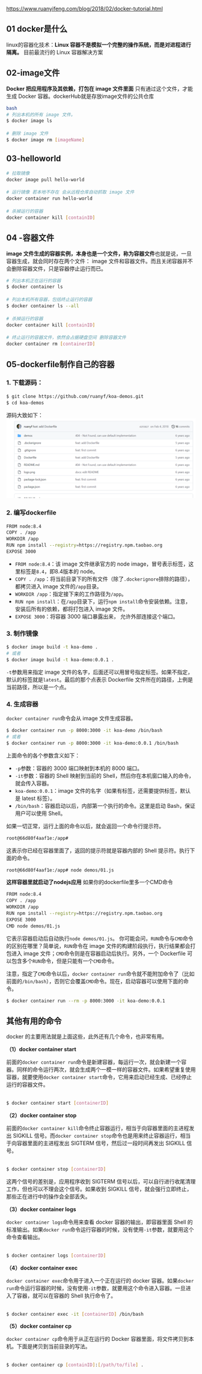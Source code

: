 https://www.ruanyifeng.com/blog/2018/02/docker-tutorial.html
## 01 docker是什么
linux的容器化技术：**Linux 容器不是模拟一个完整的操作系统，而是对进程进行隔离。**
目前最流行的 Linux 容器解决方案
## 02-image文件
**Docker 把应用程序及其依赖，打包在 image 文件里面** 只有通过这个文件，才能生成 Docker 容器。dockerHub就是存放image文件的公共仓库
```bash
bash
# 列出本机的所有 image 文件。
$ docker image ls

# 删除 image 文件
$ docker image rm [imageName]
```
## 03-helloworld
```bash
# 拉取镜像
docker image pull hello-world

# 运行镜像 若本地不存在 会从远程仓库自动抓取 image 文件
docker container run hello-world

# 杀掉运行的容器
docker container kill [containID]

```
## 04 -容器文件
**image 文件生成的容器实例，本身也是一个文件，称为容器文件**也就是说，一旦容器生成，就会同时存在两个文件： image 文件和容器文件。而且关闭容器并不会删除容器文件，只是容器停止运行而已。
```bash
# 列出本机正在运行的容器
$ docker container ls

# 列出本机所有容器，包括终止运行的容器
$ docker container ls --all

# 杀掉运行的容器
docker container kill [containID]

# 终止运行的容器文件，依然会占据硬盘空间 删除容器文件
docker container rm [containerID]
```
## 05-dockerfile制作自己的容器
### 1. 下载源码：
```bash
$ git clone https://github.com/ruanyf/koa-demos.git
$ cd koa-demos
```
源码大致如下：
![](Pasted%20image%2020230226222414.png)
### 2. 编写dockerfile
```bash
FROM node:8.4
COPY . /app
WORKDIR /app
RUN npm install --registry=https://registry.npm.taobao.org
EXPOSE 3000
```

-   `FROM node:8.4`：该 image 文件继承官方的 node image，冒号表示标签，这里标签是`8.4`，即8.4版本的 node。
-   `COPY . /app`：将当前目录下的所有文件（除了`.dockerignore`排除的路径），都拷贝进入 image 文件的`/app`目录。
-   `WORKDIR /app`：指定接下来的工作路径为`/app`。
-   `RUN npm install`：在`/app`目录下，运行`npm install`命令安装依赖。注意，安装后所有的依赖，都将打包进入 image 文件。
-   `EXPOSE 3000`：将容器 3000 端口暴露出来， 允许外部连接这个端口。
### 3. 制作镜像
```bash
$ docker image build -t koa-demo .
# 或者
$ docker image build -t koa-demo:0.0.1 .
```
`-t`参数用来指定 image 文件的名字，后面还可以用冒号指定标签。如果不指定，默认的标签就是`latest`。最后的那个点表示 Dockerfile 文件所在的路径，上例是当前路径，所以是一个点。
### 4. 生成容器
`docker container run`命令会从 image 文件生成容器。
```bash
$ docker container run -p 8000:3000 -it koa-demo /bin/bash
# 或者
$ docker container run -p 8000:3000 -it koa-demo:0.0.1 /bin/bash
```
上面命令的各个参数含义如下：

-   `-p`参数：容器的 3000 端口映射到本机的 8000 端口。
-   `-it`参数：容器的 Shell 映射到当前的 Shell，然后你在本机窗口输入的命令，就会传入容器。
-   `koa-demo:0.0.1`：image 文件的名字（如果有标签，还需要提供标签，默认是 latest 标签）。
-   `/bin/bash`：容器启动以后，内部第一个执行的命令。这里是启动 Bash，保证用户可以使用 Shell。

如果一切正常，运行上面的命令以后，就会返回一个命令行提示符。

```bash
root@66d80f4aaf1e:/app#
```

这表示你已经在容器里面了，返回的提示符就是容器内部的 Shell 提示符。执行下面的命令。
```bash
root@66d80f4aaf1e:/app# node demos/01.js
```
**这样容器里就启动了nodejs应用** 
如果你的dockerfile里多一个CMD命令
```bash
FROM node:8.4
COPY . /app
WORKDIR /app
RUN npm install --registry=https://registry.npm.taobao.org
EXPOSE 3000
CMD node demos/01.js
```
它表示容器启动后自动执行`node demos/01.js`。
你可能会问，`RUN`命令与`CMD`命令的区别在哪里？简单说，`RUN`命令在 image 文件的构建阶段执行，执行结果都会打包进入 image 文件；`CMD`命令则是在容器启动后执行。另外，一个 Dockerfile 可以包含多个`RUN`命令，但是只能有一个`CMD`命令。

注意，指定了`CMD`命令以后，`docker container run`命令就不能附加命令了（比如前面的`/bin/bash`），否则它会覆盖`CMD`命令。现在，启动容器可以使用下面的命令。
```bash
$ docker container run --rm -p 8000:3000 -it koa-demo:0.0.1
```

## 其他有用的命令
docker 的主要用法就是上面这些，此外还有几个命令，也非常有用。

**（1）docker container start**

前面的`docker container run`命令是新建容器，每运行一次，就会新建一个容器。同样的命令运行两次，就会生成两个一模一样的容器文件。如果希望重复使用容器，就要使用`docker container start`命令，它用来启动已经生成、已经停止运行的容器文件。

```bash

$ docker container start [containerID]
```

**（2）docker container stop**

前面的`docker container kill`命令终止容器运行，相当于向容器里面的主进程发出 SIGKILL 信号。而`docker container stop`命令也是用来终止容器运行，相当于向容器里面的主进程发出 SIGTERM 信号，然后过一段时间再发出 SIGKILL 信号。

```bash

$ docker container stop [containerID]
```

这两个信号的差别是，应用程序收到 SIGTERM 信号以后，可以自行进行收尾清理工作，但也可以不理会这个信号。如果收到 SIGKILL 信号，就会强行立即终止，那些正在进行中的操作会全部丢失。

**（3）docker container logs**

`docker container logs`命令用来查看 docker 容器的输出，即容器里面 Shell 的标准输出。如果`docker run`命令运行容器的时候，没有使用`-it`参数，就要用这个命令查看输出。

```bash

$ docker container logs [containerID]
```

**（4）docker container exec**

`docker container exec`命令用于进入一个正在运行的 docker 容器。如果`docker run`命令运行容器的时候，没有使用`-it`参数，就要用这个命令进入容器。一旦进入了容器，就可以在容器的 Shell 执行命令了。

```bash

$ docker container exec -it [containerID] /bin/bash
```

**（5）docker container cp**

`docker container cp`命令用于从正在运行的 Docker 容器里面，将文件拷贝到本机。下面是拷贝到当前目录的写法。

```bash

$ docker container cp [containID]:[/path/to/file] .
```

